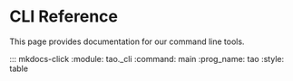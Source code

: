 CLI Reference
=============

This page provides documentation for our command line tools.

::: mkdocs-click
    :module: tao._cli
    :command: main
    :prog_name: tao
    :style: table
